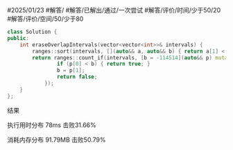 #2025/01/23 #解答/ #解答/已解出/通过/一次尝试 #解答/评价/时间/少于50/20 #解答/评价/空间/50/少于80 

``` cpp
class Solution {
public:
	int eraseOverlapIntervals(vector<vector<int>>& intervals) {
		ranges::sort(intervals, [](auto&& a, auto&& b) { return a[1] < b[1] || (a[1] == b[1] && a[0] > b[0]); });
		return ranges::count_if(intervals, [b = -114514](auto&& p) mutable {
				if (p[0] < b) { return true; }
				b = p[1];
				return false;
			});
	}
};
```

结果

执行用时分布
78ms
击败31.66%

消耗内存分布
91.79MB
击败50.79%